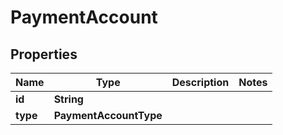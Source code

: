 

# PaymentAccount


## Properties

| Name | Type | Description | Notes |
|------------ | ------------- | ------------- | -------------|
|**id** | **String** |  |  |
|**type** | **PaymentAccountType** |  |  |



